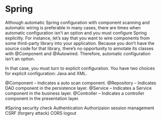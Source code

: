# Spring

Although automatic Spring configuration with component scanning and automatic wiring is preferable in many cases, there are times when automatic configuration isn’t an option and you must configure Spring explicitly. For instance, let’s say that you want to wire components from some third-party library into your application. Because you don’t have the source code for that library, there’s no opportunity to annotate its classes with @Component and @Autowired. Therefore, automatic configuration isn’t an option.

In that case, you must turn to explicit configuration. You have two choices for explicit configuration: Java and XML.

@Component – Indicates a auto scan component.
@Repository – Indicates DAO component in the persistence layer.
@Service – Indicates a Service component in the business layer.
@Controller – Indicates a controller component in the presentation layer.

#Spring security check
Authentication
Authorizaion
session management
CSRF (forgery attack)
CORS
logout


